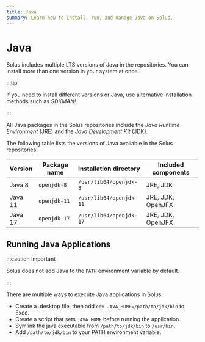 ```yaml
---
title: Java
summary: Learn how to install, run, and manage Java on Solus.
---
```


# Java

Solus includes multiple LTS versions of Java in the repositories. You can install more than one version in your system at once.

:::tip

If you need to install different versions or Java, use alternative installation methods such as _SDKMAN!_.

:::

All Java packages in the Solus repositories include the _Java Runtime Environment_ (JRE) and the _Java Development Kit_ (JDK).

The following table lists the versions of Java available in the Solus repositories.

|Version |Package name |Installation directory |Included components
|---|-----|-----|-----|
|Java 8| `openjdk-8` |`/usr/lib64/openjdk-8`|JRE, JDK|
|Java 11| `openjdk-11` |`/usr/lib64/openjdk-11`|JRE, JDK, OpenJFX|
|Java 17| `openjdk-17` |`/usr/lib64/openjdk-17`|JRE, JDK, OpenJFX|


## Running Java Applications

:::caution Important

Solus does not add Java to the `PATH` environment variable by default.

:::

There are multiple ways to execute Java applications in Solus:

- Create a .desktop file, then add `env JAVA_HOME=/path/to/jdk/bin` to Exec.
- Create a script that sets `JAVA_HOME` before running the application.
- Symlink the java executable from `/path/to/jdk/bin` to `/usr/bin`.
- Add `/path/to/jdk/bin` to your PATH environment variable.
